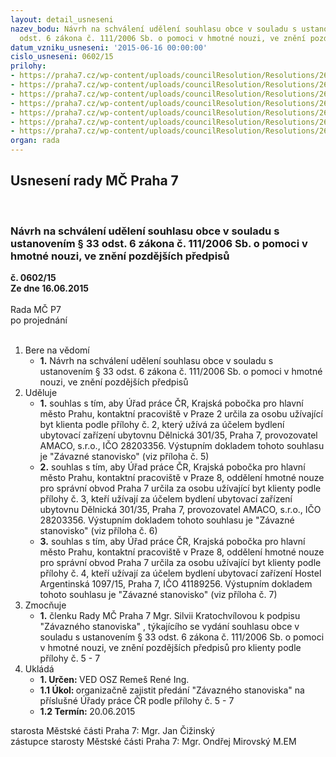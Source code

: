 ```yaml
---
layout: detail_usneseni
nazev_bodu: Návrh na schválení udělení souhlasu obce v souladu s ustanovením § 33
  odst. 6 zákona č. 111/2006 Sb. o pomoci v hmotné nouzi, ve znění pozdějších předpisů
datum_vzniku_usneseni: '2015-06-16 00:00:00'
cislo_usneseni: 0602/15
prilohy:
- https://praha7.cz/wp-content/uploads/councilResolution/Resolutions/26247/38-15-dz_ud%c4%9blen%c3%ad_souhlasu_pro_%c3%bap.doc
- https://praha7.cz/wp-content/uploads/councilResolution/Resolutions/26247/38-15-%c5%be%c3%a1dost%c3%bap0005.pdf
- https://praha7.cz/wp-content/uploads/councilResolution/Resolutions/26247/38-15-%c5%be%c3%a1dost%c3%bap_ve%c5%99ejn%c3%a9_d%c4%9blnick%c3%a1.pdf
- https://praha7.cz/wp-content/uploads/councilResolution/Resolutions/26247/38-15-%c5%be%c3%a1dost%c3%bap_ve%c5%99ejn%c3%a9_argentinsk%c3%a1.pdf
- https://praha7.cz/wp-content/uploads/councilResolution/Resolutions/26247/38-15-1_adami%c5%a1in_za%c4%8dern%c4%9bno.doc
- https://praha7.cz/wp-content/uploads/councilResolution/Resolutions/26247/38-15-z%c3%a1vazn%c3%a9_stanovisko_ve%c5%99ejn%c3%a9_d%c4%9blnick%c3%a1.pdf
- https://praha7.cz/wp-content/uploads/councilResolution/Resolutions/26247/38-15-z%c3%a1vazn%c3%a9_stanovisko_ve%c5%99ejn%c3%a9_argentinsk%c3%a1.pdf
organ: rada
---
```

<div id="ucUsn_pList" class="usn">
	<span><h2>Usnesení rady MČ Praha 7 </h2>
<br></span><div class="standBody">
<span><h3>Návrh na schválení udělení souhlasu obce v souladu s ustanovením § 33 odst. 6 zákona č. 111/2006 Sb. o pomoci v hmotné nouzi, ve znění pozdějších předpisů</h3></span><div class="center">
		<strong>č. 0602/15</strong><br>
	</div>
<div class="center">
		<strong>Ze dne 16.06.2015</strong><br><br>
	</div>Rada MČ P7<br> po projednání<br><br><ol>
<li>Bere na vědomí<ul><li>
<strong>1.</strong> Návrh na schválení udělení souhlasu obce v souladu s ustanovením § 33 odst. 6 zákona č. 111/2006 Sb. o pomoci v hmotné nouzi, ve znění pozdějších předpisů</li></ul>
</li>
<li>Uděluje<ul>
<li>
<strong>1.</strong> souhlas s tím, aby Úřad práce ČR, Krajská pobočka pro hlavní město Prahu, kontaktní pracoviště v Praze 2 určila za osobu užívající byt klienta podle přílohy č. 2, který užívá za účelem bydlení ubytovací zařízení ubytovnu Dělnická 301/35, Praha 7, provozovatel AMACO, s.r.o., IČO 28203356. Výstupním dokladem tohoto souhlasu je "Závazné stanovisko" (viz příloha č. 5)</li>
<li>
<strong>2.</strong> souhlas s tím, aby Úřad práce ČR, Krajská pobočka pro hlavní město Prahu, kontaktní pracoviště v Praze 8, oddělení hmotné nouze pro správní obvod Praha 7 určila za osobu užívající byt klienty podle přílohy č. 3, kteří užívají za účelem bydlení ubytovací zařízení ubytovnu Dělnická 301/35, Praha 7, provozovatel AMACO, s.r.o., IČO 28203356. Výstupním dokladem tohoto souhlasu je "Závazné stanovisko" (viz příloha č. 6) </li>
<li>
<strong>3.</strong> souhlas s tím, aby Úřad práce ČR, Krajská pobočka pro hlavní město Prahu, kontaktní pracoviště v Praze 8, oddělení hmotné nouze pro správní obvod Praha 7 určila za osobu užívající byt klienty podle přílohy č. 4, kteří užívají za účelem bydlení ubytovací zařízení Hostel Argentinská 1097/15, Praha 7, IČO 41189256. Výstupním dokladem tohoto souhlasu je "Závazné stanovisko" (viz příloha č. 7)    </li>
</ul>
</li>
<li>Zmocňuje<ul><li>
<strong>1.</strong> členku Rady MČ Praha 7 Mgr. Silvii Kratochvílovou k podpisu "Závazného stanoviska" , týkajícího se vydání souhlasu obce v souladu s ustanovením § 33 odst. 6 zákona č. 111/2006 Sb. o pomoci v hmotné nouzi, ve znění pozdějších předpisů pro klienty podle přílohy č. 5 - 7                         </li></ul>
</li>
<li>Ukládá<ul>
<li>
<strong>1. Určen: </strong>VED OSZ Remeš René Ing.</li>
<li>
<strong>1.1 Úkol: </strong>organizačně zajistit předání "Závazného stanoviska" na příslušné Úřady práce ČR podle přílohy č. 5 - 7 </li>
<li>
<strong>1.2 Termín: </strong>20.06.2015</li>
</ul>
</li>
</ol>starosta Městské části Praha 7: Mgr. Jan Čižinský<br>zástupce starosty Městské části Praha 7: Mgr. Ondřej Mirovský M.EM 
</div>
</div>